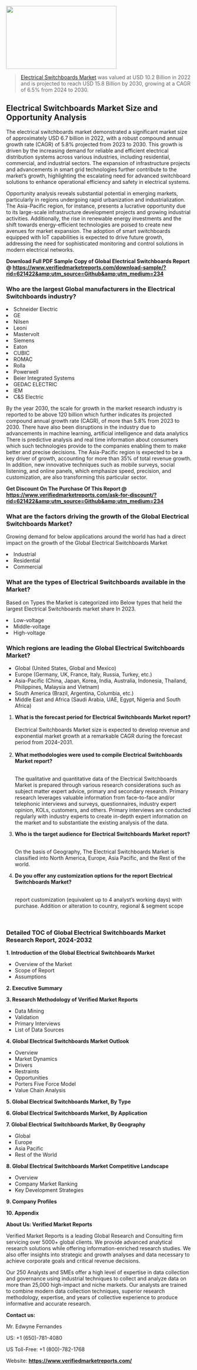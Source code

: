 <img src="https://ffe5etoiles.com/wp-content/uploads/2024/12/MST1-300x171.png" alt="" width="300" height="171" class="alignnone size-medium wp-image-20088" /><blockquote><p><p><a href="https://www.verifiedmarketreports.com/download-sample/?rid=621422&utm_source=Github&utm_medium=234" target="_blank">Electrical Switchboards Market</a> was valued at USD 10.2 Billion in 2022 and is projected to reach USD 15.8 Billion by 2030, growing at a CAGR of 6.5% from 2024 to 2030.</p></blockquote><p><h2>Electrical Switchboards Market Size and Opportunity Analysis</h2><p>The electrical switchboards market demonstrated a significant market size of approximately USD 6.7 billion in 2022, with a robust compound annual growth rate (CAGR) of 5.8% projected from 2023 to 2030. This growth is driven by the increasing demand for reliable and efficient electrical distribution systems across various industries, including residential, commercial, and industrial sectors. The expansion of infrastructure projects and advancements in smart grid technologies further contribute to the market’s growth, highlighting the escalating need for advanced switchboard solutions to enhance operational efficiency and safety in electrical systems.</p><p>Opportunity analysis reveals substantial potential in emerging markets, particularly in regions undergoing rapid urbanization and industrialization. The Asia-Pacific region, for instance, presents a lucrative opportunity due to its large-scale infrastructure development projects and growing industrial activities. Additionally, the rise in renewable energy investments and the shift towards energy-efficient technologies are poised to create new avenues for market expansion. The adoption of smart switchboards equipped with IoT capabilities is expected to drive future growth, addressing the need for sophisticated monitoring and control solutions in modern electrical networks.</p></p><p class=""><strong>Download Full PDF Sample Copy of Global Electrical Switchboards Report @ <a href="https://www.verifiedmarketreports.com/download-sample/?rid=621422&amp;utm_source=Github&amp;utm_medium=234" target="_blank">https://www.verifiedmarketreports.com/download-sample/?rid=621422&amp;utm_source=Github&amp;utm_medium=234</a></strong></p><h3 id="" class="">Who are the largest Global manufacturers in the Electrical Switchboards industry?</h3><p><li>Schneider Electric</li><li> GE</li><li> Nilsen</li><li> Leoni</li><li> Mastervolt</li><li> Siemens</li><li> Eaton</li><li> CUBIC</li><li> ROMAC</li><li> Rolla</li><li> Powerwell</li><li> Beier Integrated Systems</li><li> GEDAC ELECTRIC</li><li> IEM</li><li> C&S Electric</li></p><div class=""><div class="" dir="" data-message-author-role="" data-message-id="" data-message-model-slug=""><div class=""><div class=""><div class=""><div class="" dir="" data-message-author-role="" data-message-id="" data-message-model-slug=""><div class=""><div class=""><p>By the year 2030, the scale for growth in the market research industry is reported to be above 120 billion which further indicates its projected compound annual growth rate (CAGR), of more than 5.8% from 2023 to 2030. There have also been disruptions in the industry due to advancements in machine learning, artificial intelligence and data analytics There is predictive analysis and real time information about consumers which such technologies provide to the companies enabling them to make better and precise decisions. The Asia-Pacific region is expected to be a key driver of growth, accounting for more than 35% of total revenue growth. In addition, new innovative techniques such as mobile surveys, social listening, and online panels, which emphasize speed, precision, and customization, are also transforming this particular sector.</p><p><strong>Get Discount On The Purchase Of This Report @&nbsp; <a href="https://www.verifiedmarketreports.com/ask-for-discount/?rid=621422&amp;utm_source=Github&amp;utm_medium=234" target="_blank">https://www.verifiedmarketreports.com/ask-for-discount/?rid=621422&amp;utm_source=Github&amp;utm_medium=234</a></strong></p></div></div></div></div></div></div></div></div><h3 id="" class="">What are the factors driving the growth of the Global Electrical Switchboards Market?</h3><p id="" class="">Growing demand for below applications around the world has had a direct impact on the growth of the Global Electrical Switchboards Market</p><p id="" class=""><li>Industrial</li><li> Residential</li><li> Commercial</li></p><h3 id="" class="">What are the types of Electrical Switchboards available in the Market?</h3><p id="" class="">Based on Types the Market is categorized into Below types that held the largest Electrical Switchboards market share In 2023.</p><p id="" class=""><li>Low-voltage</li><li> Middle-voltage</li><li> High-voltage</li></p><h3 id="" class="">Which regions are leading the Global Electrical Switchboards Market?</h3><ul><li>Global (United States, Global and Mexico)</li><li>Europe (Germany, UK, France, Italy, Russia, Turkey, etc.)</li><li>Asia-Pacific (China, Japan, Korea, India, Australia, Indonesia, Thailand, Philippines, Malaysia and Vietnam)</li><li>South America (Brazil, Argentina, Columbia, etc.)</li><li>Middle East and Africa (Saudi Arabia, UAE, Egypt, Nigeria and South Africa)</li></ul><p><ol><li><strong>What is the forecast period for Electrical Switchboards Market report?<br /></strong><br /><span data-sheets-root="1" data-sheets-value="{&quot;1&quot;:2,&quot;2&quot;:&quot;XXXX size is expected to develop revenue and exponential market growth at a remarkable CAGR during the forecast period from 2024&ndash;2030.&quot;}" data-sheets-userformat="{&quot;2&quot;:12674,&quot;4&quot;:{&quot;1&quot;:2,&quot;2&quot;:16776960},&quot;10&quot;:2,&quot;11&quot;:0,&quot;15&quot;:&quot;Arial&quot;,&quot;16&quot;:12}">Electrical Switchboards Market size is expected to develop revenue and exponential market growth at a remarkable CAGR during the forecast period from 2024&ndash;2031.</span><br /><br /></li><li><strong>What methodologies were used to compile Electrical Switchboards Market report?<br /><br /></strong><p>The qualitative and quantitative data of the&nbsp;Electrical Switchboards Market is prepared through various research considerations such as subject matter expert advice, primary and secondary research. Primary research leverages valuable information from face-to-face and/or telephonic interviews and surveys, questionnaires, industry expert opinion, KOLs, customers, and others. Primary interviews are conducted regularly with industry experts to create in-depth expert information on the market and to substantiate the existing analysis of the data.&nbsp;</p></li><li><strong>Who is the target audience for Electrical Switchboards Market report?<br /><br /></strong><p>On the basis of Geography, The&nbsp;Electrical Switchboards Market is classified into North America, Europe, Asia Pacific, and the Rest of the world.</p></li><li><strong>Do you offer any customization options for the report Electrical Switchboards Market?<br /><br /></strong><p>report customization (equivalent up to 4 analyst&rsquo;s working days) with purchase. Addition or alteration to country, regional &amp; segment scope</p><p>&nbsp;</p></li></ol></p><h3 id="" class="">Detailed TOC of Global Electrical Switchboards Market Research Report, 2024-2032</h3><p id="" class=""><strong>1. Introduction of the Global Electrical Switchboards Market</strong></p><ul><li>Overview of the Market</li><li>Scope of Report</li><li>Assumptions</li></ul><p id="" class=""><strong>2. Executive Summary</strong></p><p id="" class=""><strong>3. Research Methodology of&nbsp;Verified Market Reports</strong></p><ul><li>Data Mining</li><li>Validation</li><li>Primary Interviews</li><li>List of Data Sources</li></ul><p id="" class=""><strong>4. Global Electrical Switchboards Market Outlook</strong></p><ul><li>Overview</li><li>Market Dynamics</li><li>Drivers</li><li>Restraints</li><li>Opportunities</li><li>Porters Five Force Model</li><li>Value Chain Analysis</li></ul><p id="" class=""><strong>5. Global Electrical Switchboards Market, By&nbsp;Type</strong></p><p id="" class=""><strong>6. Global Electrical Switchboards Market, By Application</strong></p><p id="" class=""><strong>7. Global Electrical Switchboards Market, By Geography</strong></p><ul><li>Global</li><li>Europe</li><li>Asia Pacific</li><li>Rest of the World</li></ul><p id="" class=""><strong>8. Global Electrical Switchboards Market Competitive Landscape</strong></p><ul><li>Overview</li><li>Company Market Ranking</li><li>Key Development Strategies</li></ul><p id="" class=""><strong>9. Company Profiles</strong></p><p id="" class=""><strong>10. Appendix</strong></p><p id="" class=""><strong>About Us: Verified Market Reports</strong></p><p id="" class="">Verified Market Reports is a leading Global Research and Consulting firm servicing over 5000+ global clients. We provide advanced analytical research solutions while offering information-enriched research studies. We also offer insights into strategic and growth analyses and data necessary to achieve corporate goals and critical revenue decisions.</p><p id="" class="">Our 250 Analysts and SMEs offer a high level of expertise in data collection and governance using industrial techniques to collect and analyze data on more than 25,000 high-impact and niche markets. Our analysts are trained to combine modern data collection techniques, superior research methodology, expertise, and years of collective experience to produce informative and accurate research.</p><p id="" class=""><strong>Contact us:</strong></p><p id="" class="">Mr. Edwyne Fernandes</p><p id="" class="">US: +1 (650)-781-4080</p><p id="" class="">US Toll-Free: +1 (800)-782-1768</p><p id="" class="">Website: <a target="" data-test-app-aware-link=""><strong>https://www.verifiedmarketreports.com/</strong></a></p>
